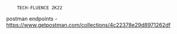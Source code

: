 

        TECH-FLUENCE 2K22


postman endpoints - https://www.getpostman.com/collections/4c22378e29d8971262df
